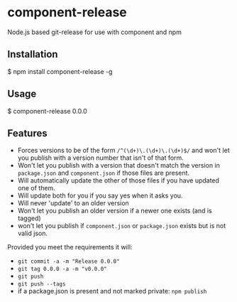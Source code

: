 # component-release

  Node.js based git-release for use with component and npm

## Installation

  $ npm install component-release -g

## Usage

  $ component-release 0.0.0

## Features

  - Forces versions to be of the form `/^(\d+)\.(\d+)\.(\d+)$/` and won't let you publish with a version number that isn't of that form.
  - Won't let you publish with a version that doesn't match the version in `package.json` and `component.json` if those files are present.
  - Will automatically update the other of those files if you have updated one of them.
  - Will update both for you if you say yes when it asks you.
  - Will never 'update' to an older version
  - Won't let you publish an older version if a newer one exists (and is tagged)
  - won't let you publish if `component.json` or `package.json` exists but is not valid json.

  Provided you meet the requirements it will:

  - `git commit -a -m "Release 0.0.0"`
  - `git tag 0.0.0 -a -m "v0.0.0"`
  - `git push`
  - `git push --tags`
  - if a package.json is present and not marked private: `npm publish`